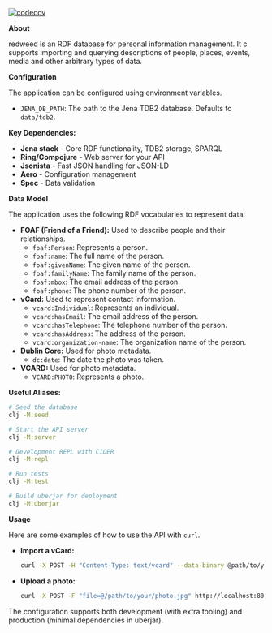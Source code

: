 [![codecov](https://codecov.io/gh/bmordue/redweed/branch/main/graph/badge.svg)](https://codecov.io/gh/bmordue/redweed)

**About**

redweed is an RDF database for personal information management. It c supports importing and querying descriptions of people, places, events, media and other arbitrary types of data.

**Configuration**

The application can be configured using environment variables.

*   `JENA_DB_PATH`: The path to the Jena TDB2 database. Defaults to `data/tdb2`.

**Key Dependencies:**
- **Jena stack** - Core RDF functionality, TDB2 storage, SPARQL
- **Ring/Compojure** - Web server for your API
- **Jsonista** - Fast JSON handling for JSON-LD
- **Aero** - Configuration management
- **Spec** - Data validation

**Data Model**

The application uses the following RDF vocabularies to represent data:

*   **FOAF (Friend of a Friend):** Used to describe people and their relationships.
    *   `foaf:Person`: Represents a person.
    *   `foaf:name`: The full name of the person.
    *   `foaf:givenName`: The given name of the person.
    *   `foaf:familyName`: The family name of the person.
    *   `foaf:mbox`: The email address of the person.
    *   `foaf:phone`: The phone number of the person.
*   **vCard:** Used to represent contact information.
    *   `vcard:Individual`: Represents an individual.
    *   `vcard:hasEmail`: The email address of the person.
    *   `vcard:hasTelephone`: The telephone number of the person.
    *   `vcard:hasAddress`: The address of the person.
    *   `vcard:organization-name`: The organization name of the person.
*   **Dublin Core:** Used for photo metadata.
    *   `dc:date`: The date the photo was taken.
*   **VCARD:** Used for photo metadata.
    *   `VCARD:PHOTO`: Represents a photo.

**Useful Aliases:**
```bash
# Seed the database
clj -M:seed

# Start the API server
clj -M:server

# Development REPL with CIDER
clj -M:repl

# Run tests
clj -M:test

# Build uberjar for deployment
clj -M:uberjar
```

**Usage**

Here are some examples of how to use the API with `curl`.

*   **Import a vCard:**

    ```bash
    curl -X POST -H "Content-Type: text/vcard" --data-binary @path/to/your.vcf http://localhost:8080/api/vcard/import
    ```

*   **Upload a photo:**

    ```bash
    curl -X POST -F "file=@/path/to/your/photo.jpg" http://localhost:8080/api/photo/upload
    ```

The configuration supports both development (with extra tooling) and production (minimal dependencies in uberjar).
